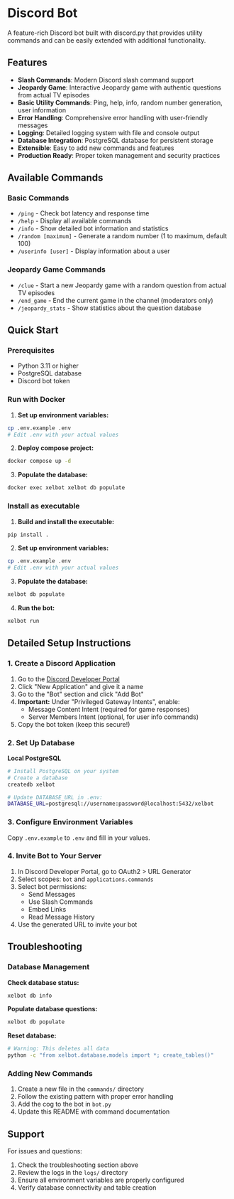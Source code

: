# Discord Bot

A feature-rich Discord bot built with discord.py that provides utility commands and can be easily extended with additional functionality.

## Features

- **Slash Commands**: Modern Discord slash command support
- **Jeopardy Game**: Interactive Jeopardy game with authentic questions from actual TV episodes
- **Basic Utility Commands**: Ping, help, info, random number generation, user information
- **Error Handling**: Comprehensive error handling with user-friendly messages
- **Logging**: Detailed logging system with file and console output
- **Database Integration**: PostgreSQL database for persistent storage
- **Extensible**: Easy to add new commands and features
- **Production Ready**: Proper token management and security practices

## Available Commands

### Basic Commands
- `/ping` - Check bot latency and response time
- `/help` - Display all available commands
- `/info` - Show detailed bot information and statistics
- `/random [maximum]` - Generate a random number (1 to maximum, default 100)
- `/userinfo [user]` - Display information about a user

### Jeopardy Game Commands
- `/clue` - Start a new Jeopardy game with a random question from actual TV episodes
- `/end_game` - End the current game in the channel (moderators only)
- `/jeopardy_stats` - Show statistics about the question database

## Quick Start

### Prerequisites
- Python 3.11 or higher
- PostgreSQL database
- Discord bot token

### Run with Docker

1. **Set up environment variables:**
```bash
cp .env.example .env
# Edit .env with your actual values
```

2. **Deploy compose project:**
```bash
docker compose up -d
```

3. **Populate the database:**
```bash
docker exec xelbot xelbot db populate
```

### Install as executable

1. **Build and install the executable:**
```bash
pip install .
```

2. **Set up environment variables:**
```bash
cp .env.example .env
# Edit .env with your actual values
```

3. **Populate the database:**
```bash
xelbot db populate
```

4. **Run the bot:**
```bash
xelbot run
```

## Detailed Setup Instructions

### 1. Create a Discord Application

1. Go to the [Discord Developer Portal](https://discord.com/developers/applications)
2. Click "New Application" and give it a name
3. Go to the "Bot" section and click "Add Bot"
4. **Important:** Under "Privileged Gateway Intents", enable:
   - Message Content Intent (required for game responses)
   - Server Members Intent (optional, for user info commands)
5. Copy the bot token (keep this secure!)

### 2. Set Up Database

**Local PostgreSQL**
```bash
# Install PostgreSQL on your system
# Create a database
createdb xelbot

# Update DATABASE_URL in .env:
DATABASE_URL=postgresql://username:password@localhost:5432/xelbot
```

### 3. Configure Environment Variables

Copy `.env.example` to `.env` and fill in your values.

### 4. Invite Bot to Your Server

1. In Discord Developer Portal, go to OAuth2 > URL Generator
2. Select scopes: `bot` and `applications.commands`
3. Select bot permissions:
   - Send Messages
   - Use Slash Commands
   - Embed Links
   - Read Message History
4. Use the generated URL to invite your bot

## Troubleshooting

### Database Management

**Check database status:**
```bash
xelbot db info
```

**Populate database questions:**
```bash
xelbot db populate
```

**Reset database:**
```bash
# Warning: This deletes all data
python -c "from xelbot.database.models import *; create_tables()"
```

### Adding New Commands

1. Create a new file in the `commands/` directory
2. Follow the existing pattern with proper error handling
3. Add the cog to the bot in `bot.py`
4. Update this README with command documentation

## Support

For issues and questions:
1. Check the troubleshooting section above
2. Review the logs in the `logs/` directory
3. Ensure all environment variables are properly configured
4. Verify database connectivity and table creation
